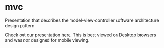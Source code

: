 # mvc

Presentation that describes the model-view-controller software architecture design pattern

Check out our presentation [here](http://mvc.tbyte.me). This is best viewed on Desktop browsers and was *not* designed for mobile viewing.
